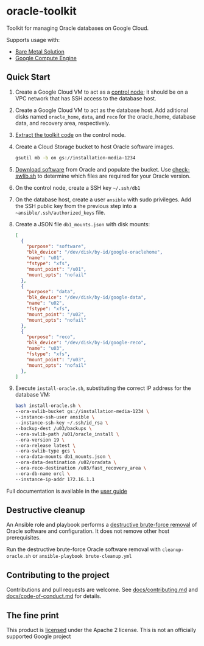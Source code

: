 # oracle-toolkit

Toolkit for managing Oracle databases on Google Cloud.

Supports usage with:

- [Bare Metal Solution](https://cloud.google.com/bare-metal)
- [Google Compute Engine](https://cloud.google.com/products/compute)

## Quick Start

1. Create a Google Cloud VM to act as a [control node](/docs/user-guide.md#control-node-requirements); it should be on a VPC network that has SSH access to the database host.
1. Create a Google Cloud VM to act as the database host. Add aditional disks named `oracle_home`, `data`, and `reco` for the oracle_home, database data, and recovery area, respectively.
1. [Extract the toolkit code](/docs/user-guide.md#installing-the-toolkit) on the control node.
1. Create a Cloud Storage bucket to host Oracle software images.
     ```bash
     gsutil mb -b on gs://installation-media-1234
     ```
1. [Download software](/docs/user-guide.md#downloading-and-staging-the-oracle-software) from Oracle and populate the bucket. Use [check-swlib.sh](/docs/user-guide.md#validating-media) to determine which files are required for your Oracle version.

1. On the control node, create a SSH key `~/.ssh/db1`
1. On the database host, create a user `ansible` with sudo privileges.  Add the SSH public key from the previous step into a `~ansible/.ssh/authorized_keys` file.
1. Create a JSON file `db1_mounts.json` with disk mounts:
   ```json
   [
     {
       "purpose": "software",
       "blk_device": "/dev/disk/by-id/google-oraclehome",
       "name": "u01",
       "fstype": "xfs",
       "mount_point": "/u01",
       "mount_opts": "nofail"
     },
     {
       "purpose": "data",
       "blk_device": "/dev/disk/by-id/google-data",
       "name": "u02",
       "fstype": "xfs",
       "mount_point": "/u02",
       "mount_opts": "nofail"
     },
     {
       "purpose": "reco",
       "blk_device": "/dev/disk/by-id/google-reco",
       "name": "u03",
       "fstype": "xfs",
       "mount_point": "/u03",
       "mount_opts": "nofail"
     },
   ]
   ```
1. Execute `install-oracle.sh`, substituting the correct IP address for the database VM:
   ```bash
   bash install-oracle.sh \
   --ora-swlib-bucket gs://installation-media-1234 \
   --instance-ssh-user ansible \
   --instance-ssh-key ~/.ssh/id_rsa \
   --backup-dest /u03/backups \
   --ora-swlib-path /u01/oracle_install \
   --ora-version 19 \
   --ora-release latest \
   --ora-swlib-type gcs \
   --ora-data-mounts db1_mounts.json \
   --ora-data-destination /u02/oradata \
   --ora-reco-destination /u03/fast_recovery_area \
   --ora-db-name orcl \
   --instance-ip-addr 172.16.1.1
   ```

Full documentation is available in the [user guide](/docs/user-guide.md)

## Destructive cleanup

An Ansible role and playbook performs a [destructive brute-force removal](/docs/user-guide.md#destructive-cleanup) of Oracle software and configuration. It does not remove other host prerequisites.

Run the destructive brute-force Oracle software removal with `cleanup-oracle.sh` or `ansible-playbook brute-cleanup.yml`

## Contributing to the project

Contributions and pull requests are welcome. See [docs/contributing.md](docs/contributing.md) and [docs/code-of-conduct.md](docs/code-of-conduct.md) for details.

## The fine print

This product is [licensed](LICENSE) under the Apache 2 license. This is not an officially supported Google project
